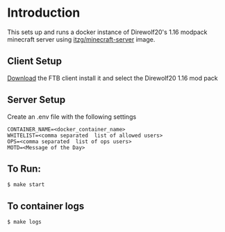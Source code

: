 # Introduction

This sets up and runs a docker instance of Direwolf20's 1.16 modpack minecraft server using [itzg/minecraft-server](https://github.com/itzg/docker-minecraft-serverhttps://github.com/itzg/docker-minecraft-server) image. 
## Client Setup
[Download](https://www.feed-the-beast.com/modpack/ftb_presents_direwolf20_1_16) the FTB client
install it and select the Direwolf20 1.16 mod pack

## Server Setup

Create an .env file with the following settings 

    CONTAINER_NAME=<docker_container_name>
    WHITELIST=<comma separated  list of allowed users>
    OPS=<comma separated  list of ops users>
    MOTD=<Message of the Day>

## To Run:

    $ make start

## To container logs

    $ make logs